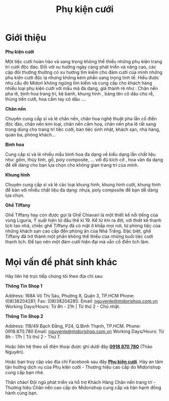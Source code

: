 ﻿---
title: 'Phụ kiện cưới'
layout: HomePage
path: '/'
meta: Phụ kiện cưới
keywords: Phụ kiện cưới, Bình hoa cưới,Khung hình cưới Ghế Tiffany, Ghế Chiavari, Ghế Chiavari midorishop, cho thue ghe Tiffany
---


# Giới thiệu

**Phụ kiện cưới**

Một tiệc cưới hoàn hảo và sang trọng không thể thiếu những phụ kiện trang trí cưới độc đáo. Đối với xu hướng ngày càng phát triển và nâng cao, các cặp đôi thường thường có xu hướng tìm kiếm cho đám cưới của mình những phụ kiên cưới độc lạ nhưng không kém phần sang trọng tinh tế. Hiểu được nhu cầu đó Midori không ngừng tìm kiếm và cung cấp cho khách hàng nhiều  loại phụ kiện cưới với mẫu mã đa dạng, giá thành rẻ như : Chân nến pha lê, bình hoa trang trí, kệ bánh, khung hình , bảng tên cô dâu chú rễ, thùng tiền cưới, hoa cầm tay cô dâu ….

**Chân nến**

Chuyên cung cấp sỉ và lẻ chân nến, chân hoa nghệ thuật pha lẫn cổ điển độc đáo, chân nến kim loại, chân nến cắm hoa, chân nến pha lê rất sang trọng dùng cho trang trí tiệc cưới, bàn tiệc sinh nhật, khách sạn, nhà hàng, quán ba, phòng khách…

**Bình hoa**

Cung cấp sỉ và lẻ nhiều mẫu bình hoa đa dạng về kiểu dạng lẫn chất liệu như: gốm, thủy tinh, gỗ, poly composite, … với đủ kích cỡ , hoa văn đa dạng để dễ dàng cho bạn lựa chọn cho không gian trang trí của mình.

**Khung hình**

Chuyên cung cấp sỉ và lẻ các loại khung hình, khung hình cưới, khung hình để bàn với nhiều chất liệu đa dạng: nhựa, poly composite để bạn dễ dàng lựa chọn.

**Ghế Tiffany**

Ghế Tiffany hay còn được gọi là Ghế Chiavari là một thiết kế nổi tiếng của vùng Liguria, Ý xuất hiện từ đầu thế kỉ 19. Kể từ khi ra đời, với thiết kế thanh lịch tao nhã, chiếc ghế Tiffany đã có mặt ở khắp mọi nơi, từ phòng tiệc của những khách sạn cao cấp đến phòng ăn của Nhà Trắng. Đặc biệt, ghế Tiffany đã trở thành một phần không thể thiếu của những buổi tiệc cưới thanh lịch. Để tạo nên một đám cưới hiện đại mà vẫn cổ điển lich lãm.
 
# Mọi vấn đề phát sinh khác

Hãy liên hệ trực tiếp chúng tôi theo địa chỉ sau:

**Thông Tin Shop 1**


 Address: 168A Võ Thị Sáu, Phường 8, Quận 3, TP.HCM
 Phone: (08)38204281; Fax: (08)38204280.
 Email: nguyenle@midorishop.com.vn
 Working Days/Hours: Từ 8h - 21h | Từ thứ 2 - Chủ nhật. 
 
 **Thông Tin Shop 2**
 
 
 Address: 118/49 Bạch Đằng, P24, Q.Bình Thạnh, TP.HCM.
 Phone: 0918.870.780
 Email: nguyenle@midorishop.com.vn
 Working Days/Hours: Từ 8h - 17h | Từ thứ 2 - Thứ 7.
 
Hoặc liên hệ theo số điện thoại được ghi dưới đây [**0918 870 780**](tel:+84918870780) (Thảo Nguyên). 

Hoặc bạn truy cập vào địa chỉ Facebook sau đây [**Phụ kiện cưới**](https://www.facebook.com/dotrangtricuoi). Hãy an tâm tận hưởng dịch vụ của Phụ kiện cưới  - Thương hiệu cao cấp do Midorishop cung cấp bạn nhé.

Thân chào!
Đội ngũ phát triển và hỗ trợ Khách Hàng
Chân nến trang trí - Thương hiệu Chân nến cao cấp do Midorishop cung cấp và hân hạnh đồng hành cùng bạn.
